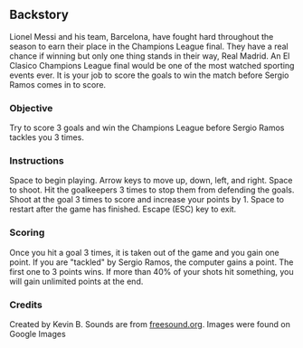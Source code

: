 ## Backstory

Lionel Messi and his team, Barcelona, have fought hard throughout the season to earn their place in the Champions League final. They have a real chance if winning but only one thing stands in their way, Real Madrid. An El Clasico Champions League final would be one of the most watched sporting events ever. It is your job to score the goals to win the match before Sergio Ramos comes in to score. 

### Objective
Try to score 3 goals and win the Champions League before Sergio Ramos tackles you 3 times.

### Instructions
Space to begin playing. Arrow keys to move up, down, left, and right. Space to shoot. Hit the goalkeepers 3 times to stop them from defending the goals. Shoot at the goal 3 times to score and increase your points by 1. Space to restart after the game has finished. Escape (ESC) key to exit.

### Scoring
Once you hit a goal 3 times, it is taken out of the game and you gain one point. If you are "tackled" by Sergio Ramos, the computer gains a point. The first one to 3 points wins. If more than 40% of your shots hit something, you will gain unlimited points at the end.

### Credits
Created by Kevin B. Sounds are from [freesound.org](https://www.freesound.org "Free Sound"). Images were found on Google Images
